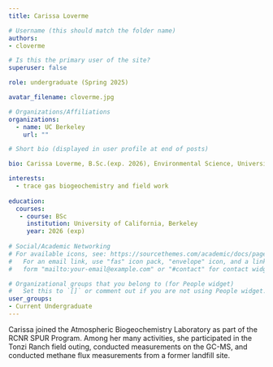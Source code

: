 ```yaml
---
title: Carissa Loverme

# Username (this should match the folder name)
authors:
- cloverme

# Is this the primary user of the site?
superuser: false

role: undergraduate (Spring 2025)

avatar_filename: cloverme.jpg

# Organizations/Affiliations
organizations:
  - name: UC Berkeley
    url: ""

# Short bio (displayed in user profile at end of posts)

bio: Carissa Loverme, B.Sc.(exp. 2026), Environmental Science, University of California at Berkeley. SPUR researcher in Atmospheric Biogeochemistry Lab (Jan 2025- May 2025).   

interests:
  - trace gas biogeochemistry and field work
  
education:
  courses:
   - course: BSc  
     institution: University of California, Berkeley
     year: 2026 (exp)
      
# Social/Academic Networking
# For available icons, see: https://sourcethemes.com/academic/docs/page-builder/#icons
#   For an email link, use "fas" icon pack, "envelope" icon, and a link in the
#   form "mailto:your-email@example.com" or "#contact" for contact widget.

# Organizational groups that you belong to (for People widget)
#   Set this to `[]` or comment out if you are not using People widget.
user_groups:
- Current Undergraduate
---
```


Carissa joined the Atmospheric Biogeochemistry Laboratory as part of the RCNR SPUR Program. Among her many activities, she participated in the Tonzi Ranch field outing, conducted measurements on the GC-MS, and conducted methane flux measurements from a former landfill site. 
